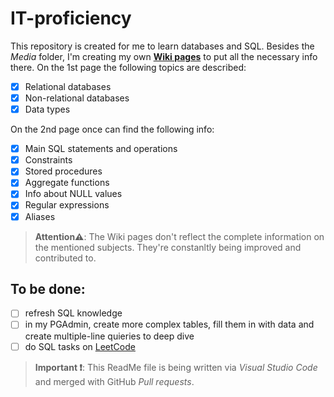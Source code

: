 # IT-proficiency
This repository is created for me to learn databases and SQL. Besides the *Media* folder, I'm creating my own [**Wiki pages**](https://github.com/AnastasiaZaiceva/IT-proficiency/wiki) to put all the necessary info there. 
On the 1st page the following topics are described:
- [x] Relational databases
- [x] Non-relational databases
- [x] Data types

On the 2nd page once can find the following info:
- [x] Main SQL statements and operations
- [x] Constraints
- [x] Stored procedures
- [x] Aggregate functions
- [x] Info about NULL values
- [x] Regular expressions
- [x] Aliases

> **Attention⚠️**: The Wiki pages don't reflect the complete information on the mentioned subjects. They're constanltly being improved and contributed to. 

## To be done:
- [ ] refresh SQL knowledge
- [ ] in my PGAdmin, create more complex tables, fill them in with data and create multiple-line quieries to deep dive
- [ ] do SQL tasks on [LeetCode](https://leetcode.com/tag/database/) 

> **Important ❗**: This ReadMe file is being written via *Visual Studio Code* and merged with GitHub *Pull requests*.
